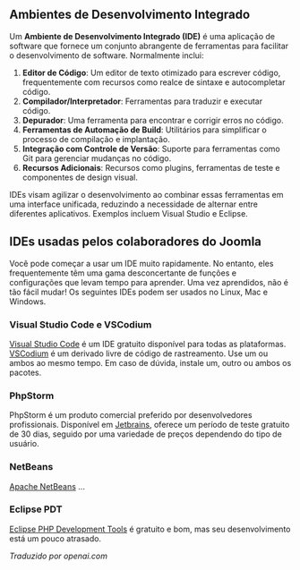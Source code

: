 <!-- Filename: IDEs / Display title: IDEs -->

## Ambientes de Desenvolvimento Integrado

Um **Ambiente de Desenvolvimento Integrado (IDE)** é uma aplicação de software que fornece um conjunto abrangente de ferramentas para facilitar o desenvolvimento de software. Normalmente inclui:

1. **Editor de Código**: Um editor de texto otimizado para escrever código, frequentemente com recursos como realce de sintaxe e autocompletar código.
2. **Compilador/Interpretador**: Ferramentas para traduzir e executar código.
3. **Depurador**: Uma ferramenta para encontrar e corrigir erros no código.
4. **Ferramentas de Automação de Build**: Utilitários para simplificar o processo de compilação e implantação.
5. **Integração com Controle de Versão**: Suporte para ferramentas como Git para gerenciar mudanças no código.
6. **Recursos Adicionais**: Recursos como plugins, ferramentas de teste e componentes de design visual.

IDEs visam agilizar o desenvolvimento ao combinar essas ferramentas em uma interface unificada, reduzindo a necessidade de alternar entre diferentes aplicativos. Exemplos incluem Visual Studio e Eclipse.

## IDEs usadas pelos colaboradores do Joomla

Você pode começar a usar um IDE muito rapidamente. No entanto, eles frequentemente têm uma gama desconcertante de funções e configurações que levam tempo para aprender. Uma vez aprendidos, não é tão fácil mudar! Os seguintes IDEs podem ser usados no Linux, Mac e Windows.

### Visual Studio Code e VSCodium

[Visual Studio Code](https://code.visualstudio.com/) é um IDE gratuito disponível para todas as plataformas. [VSCodium](https://vscodium.com/) é um derivado livre de código de rastreamento. Use um ou ambos ao mesmo tempo. Em caso de dúvida, instale um, outro ou ambos os pacotes.

### PhpStorm

PhpStorm é um produto comercial preferido por desenvolvedores profissionais. Disponível em [Jetbrains](https://www.jetbrains.com/phpstorm/), oferece um período de teste gratuito de 30 dias, seguido por uma variedade de preços dependendo do tipo de usuário.

### NetBeans

[Apache NetBeans](https://netbeans.apache.org/front/main/index.html) ...

### Eclipse PDT

[Eclipse PHP Development Tools](https://eclipse.dev/pdt/) é gratuito e bom, mas seu desenvolvimento está um pouco atrasado.

*Traduzido por openai.com*

